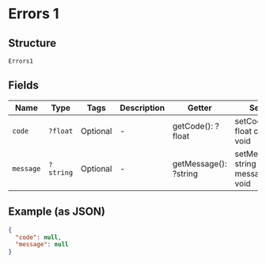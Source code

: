 
# Errors 1

## Structure

`Errors1`

## Fields

| Name | Type | Tags | Description | Getter | Setter |
|  --- | --- | --- | --- | --- | --- |
| `code` | `?float` | Optional | - | getCode(): ?float | setCode(?float code): void |
| `message` | `?string` | Optional | - | getMessage(): ?string | setMessage(?string message): void |

## Example (as JSON)

```json
{
  "code": null,
  "message": null
}
```

